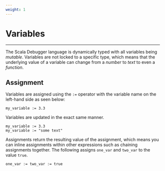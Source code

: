 ```yaml
---
weight: 1
---
```

# Variables

---

The Scala Debugger language is dynamically typed with all variables being
_mutable_. Variables are not locked to a specific type, which means that the
underlying value of a variable can change from a _number_ to _text_ to even
a _function_.

## Assignment

Variables are assigned using the `:=` operator with the variable name on the
left-hand side as seen below:

```
my_variable := 3.3
```

Variables are updated in the exact same manner.

```
my_variable := 3.3
my_variable := "some text"
```

Assignments return the resulting value of the assignment, which means you
can inline assignments within other expressions such as chaining assignments
together. The following assigns `one_var` and `two_var` to the value `true`.

```
one_var := two_var := true
```

